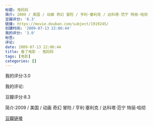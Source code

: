 ```yaml
---
标题: 鬼妈妈
简介: 2009 / 美国 / 动画 奇幻 冒险 / 亨利·塞利克 / 达科塔·范宁 特丽·哈彻
豆瓣评分: '8.3'
链接: https://movie.douban.com/subject/1919245/
创建时间: '2009-07-13 22:06:44'
我的评分: '3.0'
标签:
评论:
date: 2009-07-13 22:06:44
title: 看了电影 - 鬼妈妈
tags: [电影]
categories: []
---
```


我的评分:3.0

我的评论:

豆瓣评分:8.3

简介:2009 / 美国 / 动画 奇幻 冒险 / 亨利·塞利克 / 达科塔·范宁 特丽·哈彻

[豆瓣链接](https://movie.douban.com/subject/1919245/)


